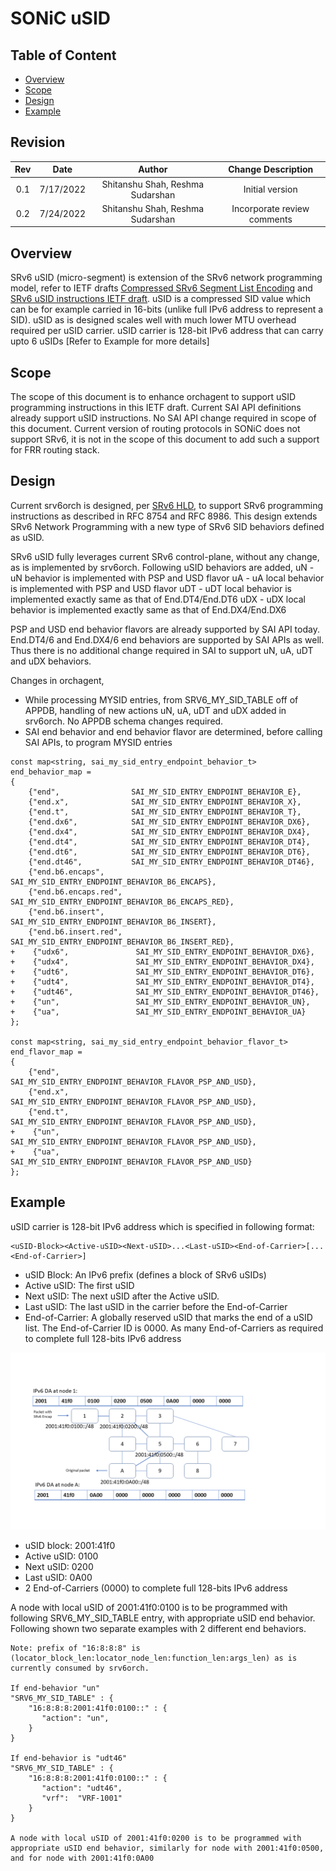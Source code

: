 # SONiC uSID

## Table of Content
- [Overview](#Overview)
- [Scope](#Scope)
- [Design](#Design)
- [Example](#Example)

## Revision

| Rev  |   Date    |              Author              | Change Description           |
| :--: | :-------: | :------------------------------: | :--------------------------: |
| 0.1  | 7/17/2022 | Shitanshu Shah, Reshma Sudarshan |  Initial version             |
| 0.2  | 7/24/2022 | Shitanshu Shah, Reshma Sudarshan |  Incorporate review comments |

## Overview
SRv6 uSID (micro-segment) is extension of the SRv6 network programming model, refer to IETF drafts [Compressed SRv6 Segment List Encoding]( draft-ietf-spring-srv6-srh-compression-02) and [SRv6 uSID instructions IETF draft](https://datatracker.ietf.org/doc/draft-filsfils-spring-net-pgm-extension-srv6-usid/). uSID is a compressed SID value which can be for example carried in 16-bits (unlike full IPv6 address to represent a SID). uSID as is designed scales well with much lower MTU overhead required per uSID carrier. uSID carrier is 128-bit IPv6 address that can carry upto 6 uSIDs [Refer to Example for more details]

## Scope
The scope of this document is to enhance orchagent to support uSID programming instructions in this IETF draft. Current SAI API definitions already support uSID instructions. No SAI API change required in scope of this document. Current version of routing protocols in SONiC does not support SRv6, it is not in the scope of this document to add such a support for FRR routing stack.

## Design
Current srv6orch is designed, per [SRv6 HLD](https://github.com/sonic-net/SONiC/blob/master/doc/srv6/srv6_hld.md), to support SRv6 programming instructions as described in RFC 8754 and RFC 8986. This design extends SRv6 Network Programming with a new type of SRv6 SID behaviors defined as uSID.

SRv6 uSID fully leverages current SRv6 control-plane, without any change, as is implemented by srv6orch.
Following uSID behaviors are added,
uN  - uN behavior is implemented with PSP and USD flavor
uA  - uA local behavior is implemented with PSP and USD flavor
uDT - uDT local behavior is implemented exactly same as that of End.DT4/End.DT6
uDX - uDX local behavior is implemented exactly same as that of End.DX4/End.DX6

PSP and USD end behavior flavors are already supported by SAI API today. End.DT4/6 and End.DX4/6 end behaviors are supported by SAI APIs as well. Thus there is no additional change required in SAI to support uN, uA, uDT and uDX behaviors.

Changes in orchagent,
- While processing MYSID entries, from SRV6_MY_SID_TABLE off of APPDB, handling of new actions uN, uA, uDT and uDX added in srv6orch. No APPDB schema changes required.
- SAI end behavior and end behavior flavor are determined, before calling SAI APIs, to program MYSID entries

```text
const map<string, sai_my_sid_entry_endpoint_behavior_t> end_behavior_map =
{
    {"end",                SAI_MY_SID_ENTRY_ENDPOINT_BEHAVIOR_E},
    {"end.x",              SAI_MY_SID_ENTRY_ENDPOINT_BEHAVIOR_X},
    {"end.t",              SAI_MY_SID_ENTRY_ENDPOINT_BEHAVIOR_T},
    {"end.dx6",            SAI_MY_SID_ENTRY_ENDPOINT_BEHAVIOR_DX6},
    {"end.dx4",            SAI_MY_SID_ENTRY_ENDPOINT_BEHAVIOR_DX4},
    {"end.dt4",            SAI_MY_SID_ENTRY_ENDPOINT_BEHAVIOR_DT4},
    {"end.dt6",            SAI_MY_SID_ENTRY_ENDPOINT_BEHAVIOR_DT6},
    {"end.dt46",           SAI_MY_SID_ENTRY_ENDPOINT_BEHAVIOR_DT46},
    {"end.b6.encaps",      SAI_MY_SID_ENTRY_ENDPOINT_BEHAVIOR_B6_ENCAPS},
    {"end.b6.encaps.red",  SAI_MY_SID_ENTRY_ENDPOINT_BEHAVIOR_B6_ENCAPS_RED},
    {"end.b6.insert",      SAI_MY_SID_ENTRY_ENDPOINT_BEHAVIOR_B6_INSERT},
    {"end.b6.insert.red",  SAI_MY_SID_ENTRY_ENDPOINT_BEHAVIOR_B6_INSERT_RED},
+    {"udx6",               SAI_MY_SID_ENTRY_ENDPOINT_BEHAVIOR_DX6},
+    {"udx4",               SAI_MY_SID_ENTRY_ENDPOINT_BEHAVIOR_DX4},
+    {"udt6",               SAI_MY_SID_ENTRY_ENDPOINT_BEHAVIOR_DT6},
+    {"udt4",               SAI_MY_SID_ENTRY_ENDPOINT_BEHAVIOR_DT4},
+    {"udt46",              SAI_MY_SID_ENTRY_ENDPOINT_BEHAVIOR_DT46},
+    {"un",                 SAI_MY_SID_ENTRY_ENDPOINT_BEHAVIOR_UN},
+    {"ua",                 SAI_MY_SID_ENTRY_ENDPOINT_BEHAVIOR_UA}
};

const map<string, sai_my_sid_entry_endpoint_behavior_flavor_t> end_flavor_map =
{
    {"end",                SAI_MY_SID_ENTRY_ENDPOINT_BEHAVIOR_FLAVOR_PSP_AND_USD},
    {"end.x",              SAI_MY_SID_ENTRY_ENDPOINT_BEHAVIOR_FLAVOR_PSP_AND_USD},
    {"end.t",              SAI_MY_SID_ENTRY_ENDPOINT_BEHAVIOR_FLAVOR_PSP_AND_USD},
+    {"un",                 SAI_MY_SID_ENTRY_ENDPOINT_BEHAVIOR_FLAVOR_PSP_AND_USD},
+    {"ua",                 SAI_MY_SID_ENTRY_ENDPOINT_BEHAVIOR_FLAVOR_PSP_AND_USD}
};
```

## Example
uSID carrier is 128-bit IPv6 address which is specified in following format:
```text
<uSID-Block><Active-uSID><Next-uSID>...<Last-uSID><End-of-Carrier>[...<End-of-Carrier>]
```
- uSID Block:     An IPv6 prefix (defines a block of SRv6 uSIDs)
- Active uSID:    The first uSID
- Next uSID:      The next uSID after the Active uSID.
- Last uSID:      The last uSID in the carrier before the End-of-Carrier
- End-of-Carrier: A globally reserved uSID that marks the end of a uSID list. The End-of-Carrier ID is 0000. As many End-of-Carriers as required to complete full 128-bits IPv6 address

![](images/SRv6_uSID_Example.png)

- uSID block:  2001:41f0
- Active uSID: 0100
- Next uSID:   0200
- Last uSID:   0A00
- 2 End-of-Carriers (0000) to complete full 128-bits IPv6 address

A node with local uSID of 2001:41f0:0100 is to be programmed with following SRV6_MY_SID_TABLE entry, with appropriate uSID end behavior. Following shown two separate examples with 2 different end behaviors.

```text
Note: prefix of "16:8:8:8" is (locator_block_len:locator_node_len:function_len:args_len) as is currently consumed by srv6orch.

If end-behavior "un"
"SRV6_MY_SID_TABLE" : {
    "16:8:8:8:2001:41f0:0100::" : {
       "action": "un",
    }
}

If end-behavior is "udt46"
"SRV6_MY_SID_TABLE" : {
    "16:8:8:8:2001:41f0:0100::" : {
       "action": "udt46",
       "vrf":  "VRF-1001"
    }
}

A node with local uSID of 2001:41f0:0200 is to be programmed with appropriate uSID end behavior, similarly for node with 2001:41f0:0500, and for node with 2001:41f0:0A00
```
